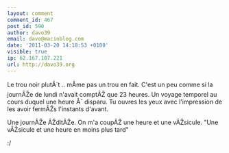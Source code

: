 ```yaml
---
layout: comment
comment_id: 467
post_id: 590
author: davo39
email: davo@macinblog.com
date: '2011-03-20 14:18:53 +0100'
visible: true
ip: 62.167.187.221
url: http://davo39.org
---
```

Le trou noir plutÃ´t .. mÂme pas un trou en fait. C'est un peu comme si la journÂŽe de lundi n'avait comptÂŽ que 23 heures. Un voyage temporel au cours duquel une heure Âˆ disparu. Tu ouvres les yeux avec l'impression de les avoir fermÂŽs l'instants d'avant.



Une journÂŽe ÂŽditÂŽe. On m'a coupÂŽ une heure et une vÂŽsicule. "Une vÂŽsicule et une heure en moins plus tard"

:/
